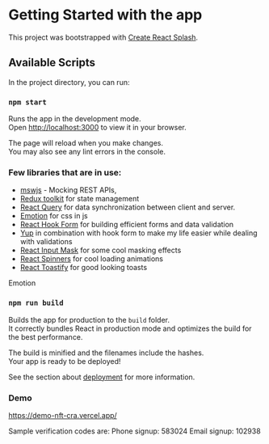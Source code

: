 # Getting Started with the app

This project was bootstrapped with [Create React Splash](https://github.com/facebook/create-react-app).

## Available Scripts

In the project directory, you can run:

### `npm start`

Runs the app in the development mode.\
Open [http://localhost:3000](http://localhost:3000) to view it in your browser.

The page will reload when you make changes.\
You may also see any lint errors in the console.

### Few libraries that are in use:
- [mswjs](https://mswjs.io/) - Mocking REST APIs, 
- [Redux toolkit](https://redux-toolkit.js.org/) for state management
- [React Query](https://react-query.tanstack.com/) for data synchronization between client and server. 
- [Emotion](https://emotion.sh/) for css in js
- [React Hook Form](https://react-hook-form.com/) for building efficient forms and data validation
- [Yup](https://github.com/jquense/yup) in combination with hook form to make my life easier while dealing with validations
- [React Input Mask](https://github.com/sanniassin/react-input-mask) for some cool masking effects
- [React Spinners](https://www.npmjs.com/package/react-spinners) for cool loading animations
- [React Toastify](https://www.npmjs.com/package/react-toastify) for good looking toasts

Emotion 

### `npm run build`

Builds the app for production to the `build` folder.\
It correctly bundles React in production mode and optimizes the build for the best performance.

The build is minified and the filenames include the hashes.\
Your app is ready to be deployed!

See the section about [deployment](https://facebook.github.io/create-react-app/docs/deployment) for more information.

### Demo
https://demo-nft-cra.vercel.app/

Sample verification codes are:
Phone signup: 583024
Email signup: 102938
